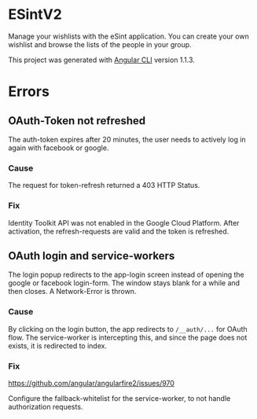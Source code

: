 # ESintV2

Manage your wishlists with the eSint application. You can create your own wishlist and browse the lists of the people in your group.

This project was generated with [Angular CLI](https://github.com/angular/angular-cli) version 1.1.3.

# Errors

## OAuth-Token not refreshed
The auth-token expires after 20 minutes, the user needs to actively log in again with facebook or google.

### Cause
The request for token-refresh returned a 403 HTTP Status.

### Fix
Identity Toolkit API was not enabled in the Google Cloud Platform. After activation, the refresh-requests are valid and the token is refreshed.

## OAuth login and service-workers
The login popup redirects to the app-login screen instead of opening the google or facebook login-form. The window stays blank for a while and then closes. A Network-Error is thrown.

### Cause

By clicking on the login button, the app redirects to `/__auth/...` for OAuth flow. The service-worker is intercepting this, and since the page does not exists, it is redirected to index.

### Fix

https://github.com/angular/angularfire2/issues/970

Configure the fallback-whitelist for the service-worker, to not handle authorization requests. 